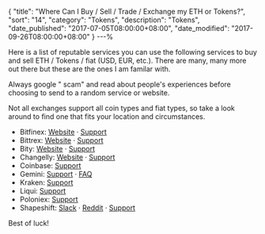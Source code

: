 {
 "title": "Where Can I Buy / Sell / Trade / Exchange my ETH or Tokens?",
 "sort": "14",
 "category": "Tokens",
 "description": "Tokens",
 "date_published": "2017-07-05T08:00:00+08:00",
 "date_modified": "2017-09-26T08:00:00+08:00"
}
---%


Here is a list of reputable services you can use the following services to buy and sell ETH / Tokens / fiat (USD, EUR, etc.). There are many, many more out there but these are the ones I am familar with.

Always google "<service name> scam" and read about people's experiences before choosing to send to a random service or website.

Not all exchanges support all coin types and fiat types, so take a look around to find one that fits your location and circumstances.

*   Bitfinex: [Website](https://www.bitfinex.com/) · [Support](https://www.bitfinex.com/support)
*   Bittrex: [Website](https://bittrex.com/Home/Markets) · [Support](https://bittrex.com/Home/Contact)
*   Bity: [Website](https://bity.com/af/jshkb37v) · [Support](mailto:support@bity.com)
*   Changelly: [Website](https://changelly.com/about) · [Support](mailto:support@changelly.com)
*   Coinbase: [Support](https://support.coinbase.com/)
*   Gemini: [Support](https://gemini24.zendesk.com/hc/en-us/requests/new) · [FAQ](https://gemini24.zendesk.com/hc/en-us)
*   Kraken: [Support](https://support.kraken.com/hc/en-us)
*   Liqui: [Support](https://liqui.freshdesk.com/support/home)
*   Poloniex: [Support](https://poloniex.com/support/)
*   Shapeshift: [Slack](https://shapeshiftcommunity.herokuapp.com/) · [Reddit](https://www.reddit.com/r/shapeshiftio) · [Support](https://shapeshift.zendesk.com/hc/en-us/requests/new)

Best of luck!
